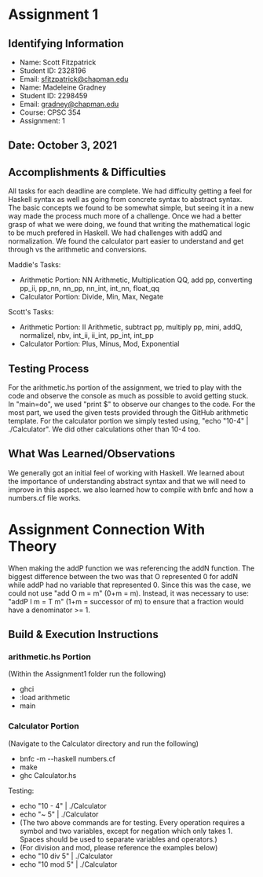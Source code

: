 # Assignment 1

## Identifying Information
* Name: Scott Fitzpatrick
* Student ID: 2328196
* Email: sfitzpatrick@chapman.edu
* Name: Madeleine Gradney
* Student ID: 2298459
* Email: gradney@chapman.edu
* Course: CPSC 354
* Assignment: 1

## Date: October 3, 2021

## Accomplishments & Difficulties
All tasks for each deadline are complete. We had difficulty getting a feel for Haskell syntax as well as going from concrete syntax to abstract syntax. The basic concepts we found to be somewhat simple, but seeing it in a new way made the process much more of a challenge. Once we had a better grasp of what we were doing, we found that writing the mathematical logic to be much prefered in Haskell. We had challenges with addQ and normalization. We found the calculator part easier to understand and get through vs the arithmetic and conversions.

Maddie's Tasks:
* Arithmetic Portion: NN Arithmetic, Multiplication QQ, add pp, converting pp_ii, pp_nn, nn_pp, nn_int, int_nn, float_qq
* Calculator Portion: Divide, Min, Max, Negate

Scott's Tasks:
* Arithmetic Portion: II Arithmetic, subtract pp, multiply pp, mini, addQ, normalizeI, nbv, int_ii, ii_int, pp_int, int_pp
* Calculator Portion: Plus, Minus, Mod, Exponential

## Testing Process
For the arithmetic.hs portion of the assignment, we tried to play with the code and observe the console as much as possible to avoid getting stuck. In "main=do", we used "print $" to observe our changes to the code. For the most part, we used the given tests provided through the GitHub arithmetic template. For the calculator portion we simply tested using, "echo "10-4" | ./Calculator". We did other calculations other than 10-4 too.

## What Was Learned/Observations
We generally got an initial feel of working with Haskell. We learned about the importance of understanding abstract syntax and that we will need to improve in this aspect. we also learned how to compile with bnfc and how a numbers.cf file works. 

# Assignment Connection With Theory
When making the addP function we was referencing the addN function. The biggest difference between the two was that O represented 0 for addN while addP had no variable that represented 0. Since this was the case, we could not use "add O m = m" (0+m = m). Instead, it was necessary to use: "addP I m = T m" (1+m = successor of m) to ensure that a fraction would have a denominator >= 1.

## Build & Execution Instructions
### arithmetic.hs Portion
(Within the Assignment1 folder run the following)
* ghci
* :load arithmetic
* main

### Calculator Portion
(Navigate to the Calculator directory and run the following)
* bnfc -m --haskell numbers.cf
* make
* ghc Calculator.hs

Testing:
* echo "10 - 4" | ./Calculator
* echo "~ 5" | ./Calculator
* (The two above commands are for testing. Every operation requires a symbol and two variables, except for negation which only takes 1. Spaces should be used to separate variables and operators.)
* (For division and mod, please reference the examples below)
* echo "10 div 5" | ./Calculator
* echo "10 mod 5" | ./Calculator
